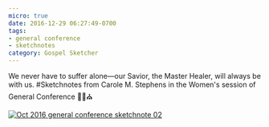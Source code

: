 ```yaml
---
micro: true
date: 2016-12-29 06:27:49-0700
tags:
- general conference
- sketchnotes
category: Gospel Sketcher
---
```


We never have to suffer alone—our Savior, the Master Healer, will always be with us.
#Sketchnotes from Carole M. Stephens in the Women's session of General Conference ✍🏼⛪️

[![Oct 2016 general conference sketchnote 02](http://www.gospelsketcher.org/uploads/2018/8c48bc957b.jpg)](http://www.gospelsketcher.org/uploads/2018/8c48bc957b.jpg)